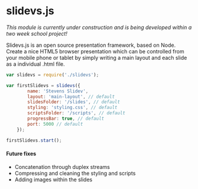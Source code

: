 # slidevs.js

*This module is currently under construction and is being developed within a two week school project!*

Slidevs.js is an open source presentation framework, based on Node. Create a nice HTML5 browser presentation which can be controlled from your mobile phone or tablet by simply writing a main layout and each slide as a individual .html file.

```javascript
var slidevs = require('./slidevs');

var firstSlidevs = slidevs({
        name: 'Stevens Slidev',
        layout: 'main-layout', // default
        slidesFolder: '/slides', // default
        styling: 'styling.css', // default
        scriptsFolder: '/scripts', // default
        progressBar: true, // default
        port: 5000 // default
    });

firstSlidevs.start();
```

#### Future fixes
- Concatenation through duplex streams
- Compressing and cleaning the styling and scripts
- Adding images within the slides